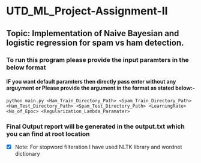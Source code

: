 # UTD_ML_Project-Assignment-II

## Topic: Implementation of Naive Bayesian and logistic regression for spam vs ham detection.

### To run this program please provide the input paramters in the below format


#### IF you want default paramters then directly pass enter without any arguyment or Please provide the argument in the format as stated below:-
```python main.py <Ham_Train_Directory_Path> <Spam_Train_Directory_Path> <Ham_Test_Directory_Path> <Spam_Test_Directory_Path> <LearningRate> <No_of_Epoc> <Regularization_Lambda_Paramater>```

### Final Output report will be generated in the output.txt which you can find at root location 

- [x] Note: For stopword filteration I have used NLTK library and wordnet dictionary
